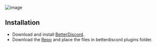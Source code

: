 ![image](https://user-images.githubusercontent.com/47408756/157646477-157584d2-eabf-4a92-a129-c6c9b4b7a1b3.png)
## Installation 
- Download and install [BetterDiscord](https://betterdiscord.app/).
- Download the [Repo](https://github.com/Calatop/Free-Discord-Nitro) and place the files in betterdiscord plugins folder.
